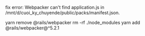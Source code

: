 
fix error: Webpacker can't find application.js in /mnt/d/cuoi_ky_chuyende/public/packs/manifest.json. 

   yarn remove @rails/webpacker
   rm -rf ./node_modules
   yarn add @rails/webpacker@^5.2.1
